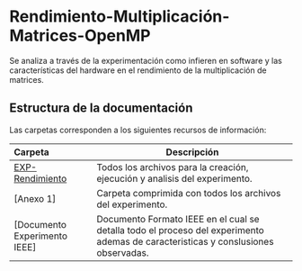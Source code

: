 # Rendimiento-Multiplicación-Matrices-OpenMP
Se analiza a través de la experimentación como infieren en software y las características del hardware en el rendimiento de la multiplicación de matrices.

## Estructura de la documentación

Las carpetas corresponden a los siguientes recursos de información:

| Carpeta  | Descripción  |
|:---|---|
| [EXP-Rendimiento](EXP-Rendimiento)  | Todos los archivos para la creación, ejecución y analisis del experimento.|
| [Anexo 1]  | Carpeta comprimida con todos los archivos del experimento.|
| [Documento Experimento IEEE]  | Documento Formato IEEE en el cual se detalla todo el proceso del experimento ademas de caracteristicas y conslusiones observadas.|
